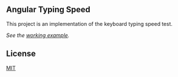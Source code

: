 ## Angular Typing Speed

This project is an implementation of the keyboard typing speed test.

*See the [working example](https://bokettodev.github.io/angular-typing-speed/).*

## License

[MIT](LICENSE.md)
